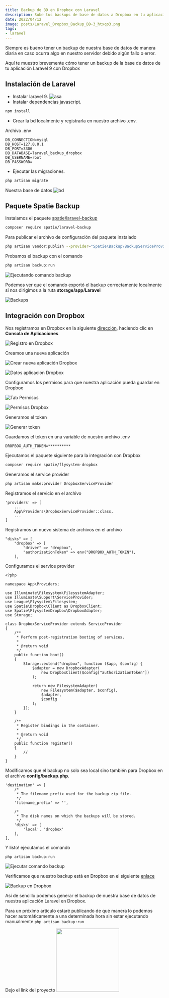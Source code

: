 ```yaml
---
title: Backup de BD en Dropbox con Laravel
description: Sube tus backups de base de datos a Dropbox en tu aplicación Laravel.
date: 2022/04/12
image: posts/Laravel_Dropbox_Backup_BD-3_htxqo3.png
tags:
- laravel
---
```

Siempre es bueno tener un backup de nuestra base de datos de manera diaria en caso ocurra algo en
nuestro servidor debido algún fallo o error.

Aquí te muestro brevemente cómo tener un backup de la base de datos de tu aplicación Laravel 9
con Dropbox

## Instalación de Laravel
- Instalar laravel 9.
![asa](https://res.cloudinary.com/dy09hqrno/image/upload/v1649787233/Captura_de_Pantalla_2022-04-12_a_la_s_11.46.20_rrawua.png)
- Instalar dependencias javascript.
```bash
npm install
```
- Crear la bd localmente y registrarla en nuestro archivo .env.

Archivo .env
```env
DB_CONNECTION=mysql
DB_HOST=127.0.0.1
DB_PORT=3306
DB_DATABASE=laravel_backup_dropbox
DB_USERNAME=root
DB_PASSWORD=
```
- Ejecutar las migraciones.
```bash
php artisan migrate
```

Nuestra base de datos
![bd](https://res.cloudinary.com/dy09hqrno/image/upload/v1649787349/Captura_de_Pantalla_2022-04-12_a_la_s_11.50.15_ok6i2c.png)

## Paquete Spatie Backup

Instalamos el paquete [spatie/laravel-backup](https://github.com/spatie/laravel-backup)

```bash
composer require spatie/laravel-backup
```

Para publicar el archivo de configuración del paquete instalado

```bash
php artisan vendor:publish --provider="Spatie\Backup\BackupServiceProvider"
```

Probamos el backup con el comando

```bash
php artisan backup:run
```

![Ejecutando comando backup](https://res.cloudinary.com/dy09hqrno/image/upload/v1649804826/Captura_de_Pantalla_2022-04-12_a_la_s_18.06.42_nw5cok.png)

Podemos ver que el comando exportó el backup correctamente localmente si nos dirigimos a la ruta
**storage/app/Laravel**

![Backups](https://res.cloudinary.com/dy09hqrno/image/upload/v1649805244/Captura_de_Pantalla_2022-04-12_a_la_s_18.13.57_hjrbu5.png)

## Integración con Dropbox

Nos registramos en Dropbox en la siguiente [dirección](https://www.dropbox.com/developers), haciendo clic en
**Consola de Aplicaciones**

![Registro en Dropbox](https://res.cloudinary.com/dy09hqrno/image/upload/v1649805611/Captura_de_Pantalla_2022-04-12_a_la_s_18.18.54_jnxk7i.png)

Creamos una nueva aplicación

![Crear nueva aplicación Dropbox](https://res.cloudinary.com/dy09hqrno/image/upload/v1649805752/Captura_de_Pantalla_2022-04-12_a_la_s_18.20.58_tnuncx.png)

![Datos aplicación Dropbox](https://res.cloudinary.com/dy09hqrno/image/upload/v1649806131/Captura_de_Pantalla_2022-04-12_a_la_s_18.28.14_v95xtu.png)

Configuramos los permisos para que nuestra aplicación pueda guardar en Dropbox

![Tab Permisos](https://res.cloudinary.com/dy09hqrno/image/upload/v1649864557/Captura_de_Pantalla_2022-04-13_a_la_s_10.41.51_foz0nf.png)

![Permisos Dropbox](https://res.cloudinary.com/dy09hqrno/image/upload/v1649864558/Captura_de_Pantalla_2022-04-13_a_la_s_10.42.23_kmdtsu.png)

Generamos el token

![Generar token](https://res.cloudinary.com/dy09hqrno/image/upload/v1649806287/Captura_de_Pantalla_2022-04-12_a_la_s_18.30.40_gd0dxb.png)

Guardamos el token en una variable de nuestro archivo .env
```env
DROPBOX_AUTH_TOKEN=**********
```

Ejecutamos el paquete siguiente para la integración con Dropbox

```bash
composer require spatie/flysystem-dropbox
```

Generamos el service provider

```bash
php artisan make:provider DropboxServiceProvider
```

Registramos el servicio en el archivo

```php[config/app.php]
'providers' => [
    ...
    App\Providers\DropboxServiceProvider::class,
    ...
]
```

Registramos un nuevo sistema de archivos en el archivo
```php[config/filesystems.php]
"disks" => [
    "dropbox" => [
        "driver" => "dropbox",
        "authorizationToken" => env("DROPBOX_AUTH_TOKEN"),
    ],
```

Configuramos el service provider
```php[app/Providers/DropboxServiceProvider.php]
<?php

namespace App\Providers;

use Illuminate\Filesystem\FilesystemAdapter;
use Illuminate\Support\ServiceProvider;
use League\Flysystem\Filesystem;
use Spatie\Dropbox\Client as DropboxClient;
use Spatie\FlysystemDropbox\DropboxAdapter;
use Storage;

class DropboxServiceProvider extends ServiceProvider
{
    /**
     * Perform post-registration booting of services.
     *
     * @return void
     */
    public function boot()
    {
        Storage::extend("dropbox", function ($app, $config) {
            $adapter = new DropboxAdapter(
                new DropboxClient($config["authorizationToken"])
            );

            return new FilesystemAdapter(
                new Filesystem($adapter, $config),
                $adapter,
                $config
            );
        });
    }

    /**
     * Register bindings in the container.
     *
     * @return void
     */
    public function register()
    {
        //
    }
}
```
Modificamos que el backup no solo sea local sino también para Dropbox en el archivo **config/backup.php**.
```php[config/backup.php]
'destination' => [
    /*
     * The filename prefix used for the backup zip file.
     */
    'filename_prefix' => '',
    
    /*
     * The disk names on which the backups will be stored.
     */
    'disks' => [
        'local', 'dropbox'
    ],
],
```

Y listo! ejecutamos el comando
```bash
php artisan backup:run
```

![Ejecutar comando backup](https://res.cloudinary.com/dy09hqrno/image/upload/v1649864762/Captura_de_Pantalla_2022-04-13_a_la_s_10.45.50_q8yvmu.png)

Verificamos que nuestro backup está en Dropbox en el siguiente [enlace](https://www.dropbox.com/home/Aplicaciones)

![Backup en Dropbox](https://res.cloudinary.com/dy09hqrno/image/upload/v1649864850/Captura_de_Pantalla_2022-04-13_a_la_s_10.47.24_rb4ej4.png)

Así de sencillo podemos generar el backup de nuestra base de datos de nuestra aplicación Laravel en Dropbox.

Para un próximo artículo estaré publicando de qué manera lo podemos hacer automáticamente a una determinada hora
sin estar ejecutando manualmente <code>php artisan backup:run</code>

Dejo el link del proyecto
<a href="https://github.com/javierpomachagua/laravel-backup-dropbox">
  <img width="200" src="https://res.cloudinary.com/dy09hqrno/image/upload/v1649865728/GitHub-logo-2-imagen_e9yypq.jpg">
</a>
